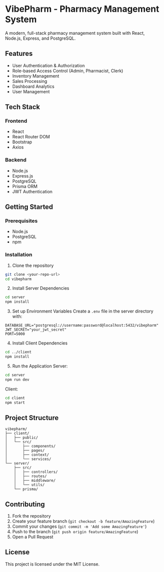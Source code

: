 # VibePharm - Pharmacy Management System

A modern, full-stack pharmacy management system built with React, Node.js, Express, and PostgreSQL.

## Features

- User Authentication & Authorization
- Role-based Access Control (Admin, Pharmacist, Clerk)
- Inventory Management
- Sales Processing
- Dashboard Analytics
- User Management

## Tech Stack

### Frontend

- React
- React Router DOM
- Bootstrap
- Axios

### Backend

- Node.js
- Express.js
- PostgreSQL
- Prisma ORM
- JWT Authentication

## Getting Started

### Prerequisites

- Node.js
- PostgreSQL
- npm

### Installation

1. Clone the repository

```bash
git clone <your-repo-url>
cd vibepharm
```

2. Install Server Dependencies

```bash
cd server
npm install
```

3. Set up Environment Variables
   Create a `.env` file in the server directory with:

```
DATABASE_URL="postgresql://username:password@localhost:5432/vibepharm"
JWT_SECRET="your_jwt_secret"
PORT=5000
```

4. Install Client Dependencies

```bash
cd ../client
npm install
```

5. Run the Application
   Server:

```bash
cd server
npm run dev
```

Client:

```bash
cd client
npm start
```

## Project Structure

```
vibepharm/
├── client/
│   ├── public/
│   └── src/
│       ├── components/
│       ├── pages/
│       ├── context/
│       └── services/
└── server/
    ├── src/
    │   ├── controllers/
    │   ├── routes/
    │   ├── middleware/
    │   └── utils/
    └── prisma/
```

## Contributing

1. Fork the repository
2. Create your feature branch (`git checkout -b feature/AmazingFeature`)
3. Commit your changes (`git commit -m 'Add some AmazingFeature'`)
4. Push to the branch (`git push origin feature/AmazingFeature`)
5. Open a Pull Request

## License

This project is licensed under the MIT License.
